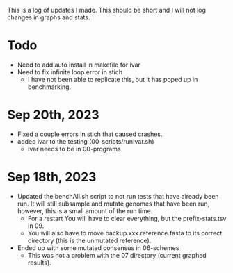 This is a log of updates I made. This should be short and
  I will not log changes in graphs and stats.

# Todo

- Need to add auto install in makefile for ivar
- Need to fix infinite loop error in stich
  - I have not been able to replicate this, but it has
    poped up in benchmarking.

# Sep 20th, 2023

- Fixed a couple errors in stich that caused crashes.
- added ivar to the testing (00-scripts/runIvar.sh)
  - ivar needs to be in 00-programs

# Sep 18th, 2023

- Updated the benchAll.sh script to not run tests that have
  already been run. It will still subsample and mutate
  genomes that have been run, however, this is a small
  amount of the run time.
  - For a restart You will have to clear everything, but
    the prefix-stats.tsv in 09.
  - You will also have to move backup.xxx.reference.fasta
    to its correct directory (this is the unmutated 
    reference).
- Ended up with some mutated consensus in 06-schemes
  - This was not a problem with the 07 directory (current
    graphed results).
